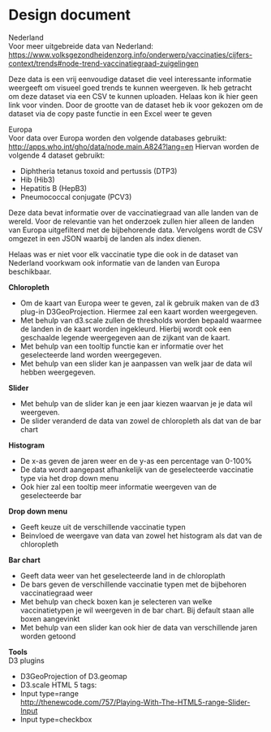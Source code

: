Design document
===============

Nederland<br>
Voor meer uitgebreide data van Nederland:<br>
https://www.volksgezondheidenzorg.info/onderwerp/vaccinaties/cijfers-context/trends#node-trend-vaccinatiegraad-zuigelingen 

Deze data is een vrij eenvoudige dataset die veel interessante informatie weergeeft om visueel goed trends te kunnen weergeven. Ik heb getracht om deze dataset via een CSV te kunnen uploaden. Helaas kon ik hier geen link voor vinden. Door de grootte van de dataset heb ik voor gekozen om de dataset via de copy paste functie in een Excel weer te geven

Europa<br>
Voor data over Europa worden den volgende databases gebruikt:<br>
http://apps.who.int/gho/data/node.main.A824?lang=en 
Hiervan worden de volgende 4 dataset gebruikt:
-	Diphtheria tetanus toxoid and pertussis (DTP3)
-	Hib (Hib3)
-	Hepatitis B (HepB3)
-	Pneumococcal conjugate (PCV3)

Deze data bevat informatie over de vaccinatiegraad van alle landen van de wereld. Voor de relevantie van het onderzoek zullen hier alleen de landen van Europa uitgefilterd met de bijbehorende data. Vervolgens wordt de CSV omgezet in een JSON waarbij de landen als index dienen.

Helaas was er niet voor elk vaccinatie type die ook in de dataset van Nederland voorkwam ook informatie van de landen van Europa beschikbaar.

**Chloropleth**<br>
-	Om de kaart van Europa weer te geven, zal ik gebruik maken van de d3 plug-in D3GeoProjection. Hiermee zal een kaart worden weergegeven. 
-	Met behulp van d3.scale zullen de thresholds worden bepaald waarmee de landen in de kaart worden ingekleurd. Hierbij wordt ook een geschaalde legende weergegeven aan de zijkant van de kaart. 
-	Met behulp van een tooltip functie kan er informatie over het geselecteerde land worden weergegeven.
-	Met behulp van een slider kan je aanpassen van welk jaar de data wil hebben weergegeven.

**Slider**<br>
-	Met behulp van de slider kan je een jaar kiezen waarvan je je data wil weergeven.
-	De slider veranderd de data van zowel de chloropleth als dat van de bar chart

**Histogram**<br>
-	De x-as geven de jaren weer en de y-as een percentage van 0-100%
-	De data wordt aangepast afhankelijk van de geselecteerde vaccinatie type via het drop down menu
-	Ook hier zal een tooltip meer informatie weergeven van de geselecteerde bar

**Drop down menu**<br>
-	Geeft keuze uit de verschillende vaccinatie typen
-	Beinvloed de weergave van data van zowel het histogram als dat van de chloropleth

**Bar chart**<br>
-	Geeft data weer van het geselecteerde land in de chloroplath
-	De bars geven de verschillende vaccinatie typen met de bijbehoren vaccinatiegraad weer
-	Met behulp van check boxen kan je selecteren van welke vaccinatietypen je wil weergeven in de bar chart. Bij default staan alle boxen aangevinkt
-	Met behulp van een slider kan ook hier de data van verschillende jaren worden getoond


**Tools**<br>
D3 plugins<br>
-	D3GeoProjection of D3.geomap
-	D3.scale
HTML 5 tags:
-	Input type=range<br>
http://thenewcode.com/757/Playing-With-The-HTML5-range-Slider-Input 
-	Input type=checkbox
